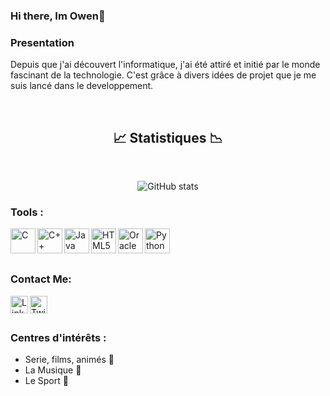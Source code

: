 ### Hi there, Im Owen👋

### **Presentation** 

Depuis que j'ai découvert l'informatique, j'ai été attiré et initié par le monde fascinant de la technologie. C'est grâce à divers idées de projet que je me suis lancé dans le developpement.

<br />
<div align="center"><h2>📈 Statistiques 📉</h2></div>
<br />


<p align="center">
  <img src="https://github-readme-stats.vercel.app/api?username=OwenOps&theme=darcula&show_icons=true" alt="GitHub stats">
</p>



### Tools :

<img align="left" alt="C" width="40px" src="https://cdn.jsdelivr.net/gh/devicons/devicon/icons/c/c-original.svg" />&nbsp;&nbsp;&nbsp;&nbsp;&nbsp;&nbsp;&nbsp;
<img align="left" alt="C++" width="40px" src="https://cdn.jsdelivr.net/gh/devicons/devicon/icons/cplusplus/cplusplus-original.svg" />&nbsp;&nbsp;&nbsp;&nbsp;&nbsp;&nbsp;&nbsp;
<img align="left" alt="Java" width="40px" src="https://cdn.jsdelivr.net/gh/devicons/devicon/icons/java/java-original.svg" />&nbsp;&nbsp;&nbsp;&nbsp;&nbsp;&nbsp;&nbsp;
<img align="left" alt="HTML5" width="40px" src="https://cdn.jsdelivr.net/gh/devicons/devicon/icons/html5/html5-original.svg" />&nbsp;&nbsp;&nbsp;&nbsp;&nbsp;&nbsp;&nbsp;
<img align="left" alt="Oracle" width="40px" src="https://cdn.jsdelivr.net/gh/devicons/devicon/icons/oracle/oracle-original.svg" />&nbsp;&nbsp;&nbsp;&nbsp;&nbsp;&nbsp;&nbsp;
<img align="left" alt="Python" width="40px" src="https://cdn.jsdelivr.net/gh/devicons/devicon/icons/python/python-original.svg" />

<br />

### Contact Me:

<a href="https://www.linkedin.com/in/owen-rebeller-37161126b/"><img align="left" alt="LinkedIn" width="28px" src="https://cdn.jsdelivr.net/gh/devicons/devicon/icons/linkedin/linkedin-original.svg" /></a>

<a href="https://twitter.com/your-username/"><img align="left" alt="Twitter" width="28px" src="https://cdn.jsdelivr.net/gh/devicons/devicon/icons/twitter/twitter-original.svg" /></a>

</br>
</br>

### Centres d'intérêts :

- Serie, films, animés 🎥
- La Musique 🎵
- Le Sport 💪
